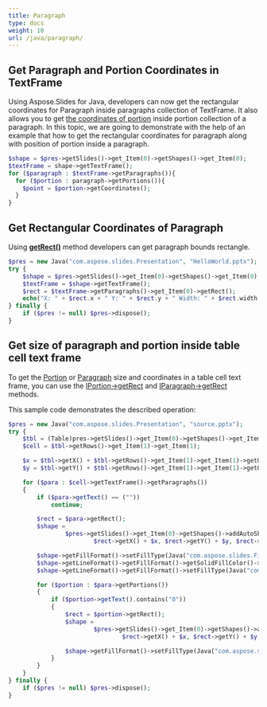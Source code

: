 ```yaml
---
title: Paragraph
type: docs
weight: 10
url: /java/paragraph/
---
```



## Get Paragraph and Portion Coordinates in TextFrame ##
Using Aspose.Slides for Java, developers can now get the rectangular coordinates for Paragraph inside paragraphs collection of TextFrame. It also allows you to get [the coordinates of portion](https://apireference.aspose.com/slides/java/com.aspose.slides/IPortion#getCoordinates--) inside portion collection of a paragraph. In this topic, we are going to demonstrate with the help of an example that how to get the rectangular coordinates for paragraph along with position of portion inside a paragraph.

```php
$shape = $pres->getSlides()->get_Item(0)->getShapes()->get_Item(0);
$textFrame = shape->getTextFrame();
for ($paragraph : $textFrame->getParagraphs()){
  for ($portion : paragraph->getPortions()){
    $point = $portion->getCoordinates();
  }
}
```


## **Get Rectangular Coordinates of Paragraph**
Using [**getRect()**](https://apireference.aspose.com/slides/java/com.aspose.slides/IParagraph#getRect--) method developers can get paragraph bounds rectangle.

```php
$pres = new Java("com.aspose.slides.Presentation", "HelloWorld.pptx");
try {
    $shape = $pres->getSlides()->get_Item(0)->getShapes()->get_Item(0);
    $textFrame = $shape->getTextFrame();
    $rect = $textFrame->getParagraphs()->get_Item(0)->getRect();
    echo("X: " + $rect.x + " Y: " + $rect.y + " Width: " + $rect.width + " Height: " + $rect.height);
} finally {
    if ($pres != null) $pres->dispose();
}
```

## **Get size of paragraph and portion inside table cell text frame** ##

To get the [Portion](https://apireference.aspose.com/slides/java/com.aspose.slides/Portion) or [Paragraph](https://apireference.aspose.com/slides/java/com.aspose.slides/Paragraph) size and coordinates in a table cell text frame, you can use the [IPortion->getRect](https://apireference.aspose.com/slides/java/com.aspose.slides/IPortion#getRect--) and [IParagraph->getRect](https://apireference.aspose.com/slides/java/com.aspose.slides/IParagraph#getRect--) methods.

This sample code demonstrates the described operation:

```php
$pres = new Java("com.aspose.slides.Presentation", "source.pptx");
try {
    $tbl = (Table)pres->getSlides()->get_Item(0)->getShapes()->get_Item(0);
    $cell = $tbl->getRows()->get_Item(1)->get_Item(1);

    $x = $tbl->getX() + $tbl->getRows()->get_Item(1)->get_Item(1)->getOffsetX();
    $y = $tbl->getY() + $tbl->getRows()->get_Item(1)->get_Item(1)->getOffsetY();

    for ($para : $cell->getTextFrame()->getParagraphs())
    {
        if ($para->getText() == (""))
            continue;

        $rect = $para->getRect();
        $shape =
                $pres->getSlides()->get_Item(0)->getShapes()->addAutoShape(Java("com.aspose.slides.ShapeType")->Rectangle,
                        $rect->getX() + $x, $rect->getY() + $y, $rect->getWidth(), $rect->getHeight());

        $shape->getFillFormat()->setFillType(Java("com.aspose.slides.FillType")->NoFill);
        $shape->getLineFormat()->getFillFormat()->getSolidFillColor()->setColor(Java("java.awt.Color")->YELLOW);
        $shape->getLineFormat()->getFillFormat()->setFillType(Java("com.aspose.slides.FillType")->Solid);

        for ($portion : $para->getPortions())
        {
            if ($portion->getText().contains("0"))
            {
                $rect = $portion->getRect();
                $shape =
                        $pres->getSlides()->get_Item(0)->getShapes()->addAutoShape(Java("com.aspose.slides.ShapeType")->Rectangle,
                                $rect->getX() + $x, $rect->getY() + $y, $rect->getWidth(), $rect->getHeight());

                $shape->getFillFormat()->setFillType(Java("com.aspose.slides.FillType")->NoFill);
            }
        }
    }
} finally {
    if ($pres != null) $pres->dispose();
}
```
